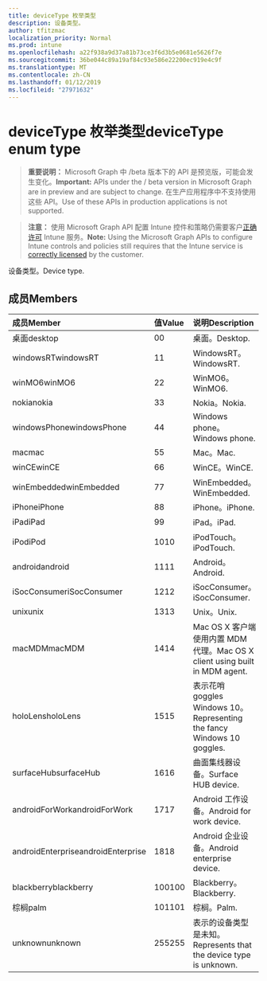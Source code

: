 ```yaml
---
title: deviceType 枚举类型
description: 设备类型。
author: tfitzmac
localization_priority: Normal
ms.prod: intune
ms.openlocfilehash: a22f938a9d37a81b73ce3f6d3b5e0681e5626f7e
ms.sourcegitcommit: 36be044c89a19af84c93e586e22200ec919e4c9f
ms.translationtype: MT
ms.contentlocale: zh-CN
ms.lasthandoff: 01/12/2019
ms.locfileid: "27971632"
---
```

# <a name="devicetype-enum-type"></a><span data-ttu-id="9cb4b-103">deviceType 枚举类型</span><span class="sxs-lookup"><span data-stu-id="9cb4b-103">deviceType enum type</span></span>

> <span data-ttu-id="9cb4b-104">**重要说明：** Microsoft Graph 中 /beta 版本下的 API 是预览版，可能会发生变化。</span><span class="sxs-lookup"><span data-stu-id="9cb4b-104">**Important:** APIs under the / beta version in Microsoft Graph are in preview and are subject to change.</span></span> <span data-ttu-id="9cb4b-105">在生产应用程序中不支持使用这些 API。</span><span class="sxs-lookup"><span data-stu-id="9cb4b-105">Use of these APIs in production applications is not supported.</span></span>

> <span data-ttu-id="9cb4b-106">**注意：** 使用 Microsoft Graph API 配置 Intune 控件和策略仍需要客户[正确许可](https://go.microsoft.com/fwlink/?linkid=839381) Intune 服务。</span><span class="sxs-lookup"><span data-stu-id="9cb4b-106">**Note:** Using the Microsoft Graph APIs to configure Intune controls and policies still requires that the Intune service is [correctly licensed](https://go.microsoft.com/fwlink/?linkid=839381) by the customer.</span></span>

<span data-ttu-id="9cb4b-107">设备类型。</span><span class="sxs-lookup"><span data-stu-id="9cb4b-107">Device type.</span></span>
## <a name="members"></a><span data-ttu-id="9cb4b-108">成员</span><span class="sxs-lookup"><span data-stu-id="9cb4b-108">Members</span></span>
|<span data-ttu-id="9cb4b-109">成员</span><span class="sxs-lookup"><span data-stu-id="9cb4b-109">Member</span></span>|<span data-ttu-id="9cb4b-110">值</span><span class="sxs-lookup"><span data-stu-id="9cb4b-110">Value</span></span>|<span data-ttu-id="9cb4b-111">说明</span><span class="sxs-lookup"><span data-stu-id="9cb4b-111">Description</span></span>|
|:---|:---|:---|
|<span data-ttu-id="9cb4b-112">桌面</span><span class="sxs-lookup"><span data-stu-id="9cb4b-112">desktop</span></span>|<span data-ttu-id="9cb4b-113">0</span><span class="sxs-lookup"><span data-stu-id="9cb4b-113">0</span></span>|<span data-ttu-id="9cb4b-114">桌面。</span><span class="sxs-lookup"><span data-stu-id="9cb4b-114">Desktop.</span></span>|
|<span data-ttu-id="9cb4b-115">windowsRT</span><span class="sxs-lookup"><span data-stu-id="9cb4b-115">windowsRT</span></span>|<span data-ttu-id="9cb4b-116">1</span><span class="sxs-lookup"><span data-stu-id="9cb4b-116">1</span></span>|<span data-ttu-id="9cb4b-117">WindowsRT。</span><span class="sxs-lookup"><span data-stu-id="9cb4b-117">WindowsRT.</span></span>|
|<span data-ttu-id="9cb4b-118">winMO6</span><span class="sxs-lookup"><span data-stu-id="9cb4b-118">winMO6</span></span>|<span data-ttu-id="9cb4b-119">2</span><span class="sxs-lookup"><span data-stu-id="9cb4b-119">2</span></span>|<span data-ttu-id="9cb4b-120">WinMO6。</span><span class="sxs-lookup"><span data-stu-id="9cb4b-120">WinMO6.</span></span>|
|<span data-ttu-id="9cb4b-121">nokia</span><span class="sxs-lookup"><span data-stu-id="9cb4b-121">nokia</span></span>|<span data-ttu-id="9cb4b-122">3</span><span class="sxs-lookup"><span data-stu-id="9cb4b-122">3</span></span>|<span data-ttu-id="9cb4b-123">Nokia。</span><span class="sxs-lookup"><span data-stu-id="9cb4b-123">Nokia.</span></span>|
|<span data-ttu-id="9cb4b-124">windowsPhone</span><span class="sxs-lookup"><span data-stu-id="9cb4b-124">windowsPhone</span></span>|<span data-ttu-id="9cb4b-125">4</span><span class="sxs-lookup"><span data-stu-id="9cb4b-125">4</span></span>|<span data-ttu-id="9cb4b-126">Windows phone。</span><span class="sxs-lookup"><span data-stu-id="9cb4b-126">Windows phone.</span></span>|
|<span data-ttu-id="9cb4b-127">mac</span><span class="sxs-lookup"><span data-stu-id="9cb4b-127">mac</span></span>|<span data-ttu-id="9cb4b-128">5</span><span class="sxs-lookup"><span data-stu-id="9cb4b-128">5</span></span>|<span data-ttu-id="9cb4b-129">Mac。</span><span class="sxs-lookup"><span data-stu-id="9cb4b-129">Mac.</span></span>|
|<span data-ttu-id="9cb4b-130">winCE</span><span class="sxs-lookup"><span data-stu-id="9cb4b-130">winCE</span></span>|<span data-ttu-id="9cb4b-131">6</span><span class="sxs-lookup"><span data-stu-id="9cb4b-131">6</span></span>|<span data-ttu-id="9cb4b-132">WinCE。</span><span class="sxs-lookup"><span data-stu-id="9cb4b-132">WinCE.</span></span>|
|<span data-ttu-id="9cb4b-133">winEmbedded</span><span class="sxs-lookup"><span data-stu-id="9cb4b-133">winEmbedded</span></span>|<span data-ttu-id="9cb4b-134">7</span><span class="sxs-lookup"><span data-stu-id="9cb4b-134">7</span></span>|<span data-ttu-id="9cb4b-135">WinEmbedded。</span><span class="sxs-lookup"><span data-stu-id="9cb4b-135">WinEmbedded.</span></span>|
|<span data-ttu-id="9cb4b-136">iPhone</span><span class="sxs-lookup"><span data-stu-id="9cb4b-136">iPhone</span></span>|<span data-ttu-id="9cb4b-137">8</span><span class="sxs-lookup"><span data-stu-id="9cb4b-137">8</span></span>|<span data-ttu-id="9cb4b-138">iPhone。</span><span class="sxs-lookup"><span data-stu-id="9cb4b-138">iPhone.</span></span>|
|<span data-ttu-id="9cb4b-139">iPad</span><span class="sxs-lookup"><span data-stu-id="9cb4b-139">iPad</span></span>|<span data-ttu-id="9cb4b-140">9</span><span class="sxs-lookup"><span data-stu-id="9cb4b-140">9</span></span>|<span data-ttu-id="9cb4b-141">iPad。</span><span class="sxs-lookup"><span data-stu-id="9cb4b-141">iPad.</span></span>|
|<span data-ttu-id="9cb4b-142">iPod</span><span class="sxs-lookup"><span data-stu-id="9cb4b-142">iPod</span></span>|<span data-ttu-id="9cb4b-143">10</span><span class="sxs-lookup"><span data-stu-id="9cb4b-143">10</span></span>|<span data-ttu-id="9cb4b-144">iPodTouch。</span><span class="sxs-lookup"><span data-stu-id="9cb4b-144">iPodTouch.</span></span>|
|<span data-ttu-id="9cb4b-145">android</span><span class="sxs-lookup"><span data-stu-id="9cb4b-145">android</span></span>|<span data-ttu-id="9cb4b-146">11</span><span class="sxs-lookup"><span data-stu-id="9cb4b-146">11</span></span>|<span data-ttu-id="9cb4b-147">Android。</span><span class="sxs-lookup"><span data-stu-id="9cb4b-147">Android.</span></span>|
|<span data-ttu-id="9cb4b-148">iSocConsumer</span><span class="sxs-lookup"><span data-stu-id="9cb4b-148">iSocConsumer</span></span>|<span data-ttu-id="9cb4b-149">12</span><span class="sxs-lookup"><span data-stu-id="9cb4b-149">12</span></span>|<span data-ttu-id="9cb4b-150">iSocConsumer。</span><span class="sxs-lookup"><span data-stu-id="9cb4b-150">iSocConsumer.</span></span>|
|<span data-ttu-id="9cb4b-151">unix</span><span class="sxs-lookup"><span data-stu-id="9cb4b-151">unix</span></span>|<span data-ttu-id="9cb4b-152">13</span><span class="sxs-lookup"><span data-stu-id="9cb4b-152">13</span></span>|<span data-ttu-id="9cb4b-153">Unix。</span><span class="sxs-lookup"><span data-stu-id="9cb4b-153">Unix.</span></span>|
|<span data-ttu-id="9cb4b-154">macMDM</span><span class="sxs-lookup"><span data-stu-id="9cb4b-154">macMDM</span></span>|<span data-ttu-id="9cb4b-155">14</span><span class="sxs-lookup"><span data-stu-id="9cb4b-155">14</span></span>|<span data-ttu-id="9cb4b-156">Mac OS X 客户端使用内置 MDM 代理。</span><span class="sxs-lookup"><span data-stu-id="9cb4b-156">Mac OS X client using built in MDM agent.</span></span>|
|<span data-ttu-id="9cb4b-157">holoLens</span><span class="sxs-lookup"><span data-stu-id="9cb4b-157">holoLens</span></span>|<span data-ttu-id="9cb4b-158">15</span><span class="sxs-lookup"><span data-stu-id="9cb4b-158">15</span></span>|<span data-ttu-id="9cb4b-159">表示花哨 goggles Windows 10。</span><span class="sxs-lookup"><span data-stu-id="9cb4b-159">Representing the fancy Windows 10 goggles.</span></span>|
|<span data-ttu-id="9cb4b-160">surfaceHub</span><span class="sxs-lookup"><span data-stu-id="9cb4b-160">surfaceHub</span></span>|<span data-ttu-id="9cb4b-161">16</span><span class="sxs-lookup"><span data-stu-id="9cb4b-161">16</span></span>|<span data-ttu-id="9cb4b-162">曲面集线器设备。</span><span class="sxs-lookup"><span data-stu-id="9cb4b-162">Surface HUB device.</span></span>|
|<span data-ttu-id="9cb4b-163">androidForWork</span><span class="sxs-lookup"><span data-stu-id="9cb4b-163">androidForWork</span></span>|<span data-ttu-id="9cb4b-164">17</span><span class="sxs-lookup"><span data-stu-id="9cb4b-164">17</span></span>|<span data-ttu-id="9cb4b-165">Android 工作设备。</span><span class="sxs-lookup"><span data-stu-id="9cb4b-165">Android for work device.</span></span>|
|<span data-ttu-id="9cb4b-166">androidEnterprise</span><span class="sxs-lookup"><span data-stu-id="9cb4b-166">androidEnterprise</span></span>|<span data-ttu-id="9cb4b-167">18</span><span class="sxs-lookup"><span data-stu-id="9cb4b-167">18</span></span>|<span data-ttu-id="9cb4b-168">Android 企业设备。</span><span class="sxs-lookup"><span data-stu-id="9cb4b-168">Android enterprise device.</span></span>|
|<span data-ttu-id="9cb4b-169">blackberry</span><span class="sxs-lookup"><span data-stu-id="9cb4b-169">blackberry</span></span>|<span data-ttu-id="9cb4b-170">100</span><span class="sxs-lookup"><span data-stu-id="9cb4b-170">100</span></span>|<span data-ttu-id="9cb4b-171">Blackberry。</span><span class="sxs-lookup"><span data-stu-id="9cb4b-171">Blackberry.</span></span>|
|<span data-ttu-id="9cb4b-172">棕榈</span><span class="sxs-lookup"><span data-stu-id="9cb4b-172">palm</span></span>|<span data-ttu-id="9cb4b-173">101</span><span class="sxs-lookup"><span data-stu-id="9cb4b-173">101</span></span>|<span data-ttu-id="9cb4b-174">棕榈。</span><span class="sxs-lookup"><span data-stu-id="9cb4b-174">Palm.</span></span>|
|<span data-ttu-id="9cb4b-175">unknown</span><span class="sxs-lookup"><span data-stu-id="9cb4b-175">unknown</span></span>|<span data-ttu-id="9cb4b-176">255</span><span class="sxs-lookup"><span data-stu-id="9cb4b-176">255</span></span>|<span data-ttu-id="9cb4b-177">表示的设备类型是未知。</span><span class="sxs-lookup"><span data-stu-id="9cb4b-177">Represents that the device type is unknown.</span></span>|





